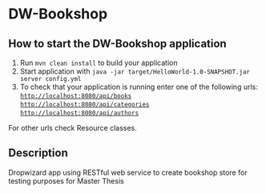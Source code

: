# DW-Bookshop

How to start the DW-Bookshop application
---

1. Run `mvn clean install` to build your application
2. Start application with `java -jar target/HelloWorld-1.0-SNAPSHOT.jar server config.yml`
3. To check that your application is running enter one of the following urls:<br/>
  [`http://localhost:8080/api/books`](http://localhost:8080/books) <br/>
  [`http://localhost:8080/api/categories`](http://localhost:8080/categories) <br/>
  [`http://localhost:8080/api/authors`](http://localhost:8080/authors) <br/>
  
For other urls check Resource classes.  

## Description
  Dropwizard app using RESTful web service to create bookshop store for testing purposes for Master Thesis
